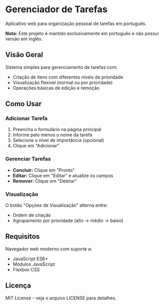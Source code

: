 # Gerenciador de Tarefas

Aplicativo web para organização pessoal de tarefas em português.

**Nota:** Este projeto é mantido exclusivamente em português e não possui versão em inglês.

## Visão Geral

Sistema simples para gerenciamento de tarefas com:
- Criação de itens com diferentes níveis de prioridade
- Visualização flexível (normal ou por prioridade)
- Operações básicas de edição e remoção

## Como Usar

### Adicionar Tarefa
1. Preencha o formulário na página principal
2. Informe pelo menos o nome da tarefa
3. Selecione o nível de importância (opcional)
4. Clique em "Adicionar"

### Gerenciar Tarefas
- **Concluir:** Clique em "Pronto"
- **Editar:** Clique em "Editar" e atualize os campos
- **Remover:** Clique em "Deletar"

### Visualização
O botão "Opções de Visualização" alterna entre:
- Ordem de criação
- Agrupamento por prioridade (alto → médio → baixo)

## Requisitos

Navegador web moderno com suporte a:
- JavaScript ES6+
- Módulos JavaScript
- Flexbox CSS

## Licença

MIT License - veja o arquivo LICENSE para detalhes.
